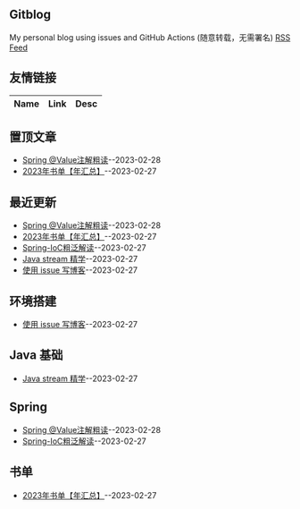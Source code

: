 ## Gitblog
My personal blog using issues and GitHub Actions (随意转载，无需署名)
[RSS Feed](https://raw.githubusercontent.com/Winniekun/article/master/feed.xml)
## 友情链接
| Name | Link | Desc | 
 | ---- | ---- | ---- |
## 置顶文章
- [Spring @Value注解粗读](https://github.com/Winniekun/article/issues/6)--2023-02-28
- [2023年书单【年汇总】](https://github.com/Winniekun/article/issues/5)--2023-02-27
## 最近更新
- [Spring @Value注解粗读](https://github.com/Winniekun/article/issues/6)--2023-02-28
- [2023年书单【年汇总】](https://github.com/Winniekun/article/issues/5)--2023-02-27
- [Spring-IoC粗泛解读](https://github.com/Winniekun/article/issues/4)--2023-02-27
- [Java stream 精学](https://github.com/Winniekun/article/issues/3)--2023-02-27
- [使用 issue 写博客](https://github.com/Winniekun/article/issues/2)--2023-02-27
## 环境搭建
- [使用 issue 写博客](https://github.com/Winniekun/article/issues/2)--2023-02-27
## Java 基础
- [Java stream 精学](https://github.com/Winniekun/article/issues/3)--2023-02-27
## Spring
- [Spring @Value注解粗读](https://github.com/Winniekun/article/issues/6)--2023-02-28
- [Spring-IoC粗泛解读](https://github.com/Winniekun/article/issues/4)--2023-02-27
## 书单
- [2023年书单【年汇总】](https://github.com/Winniekun/article/issues/5)--2023-02-27
